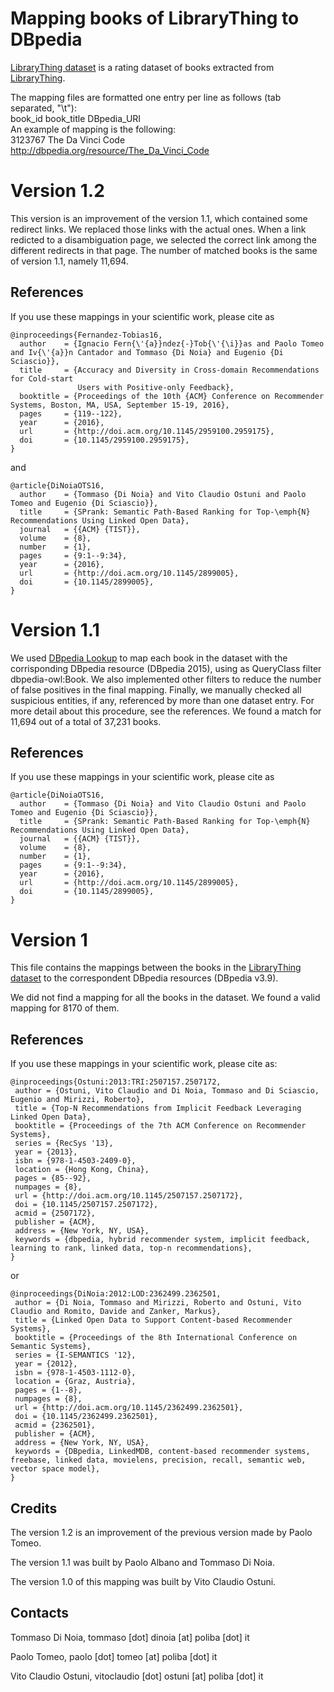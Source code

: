 Mapping books of LibraryThing to DBpedia
=======================
[LibraryThing dataset](http://www.macle.nl/tud/LT) is a rating dataset of books extracted from [LibraryThing](https://www.librarything.com). 
    
The mapping files are formatted one entry per line as follows (tab separated, "\t"):  
book_id	book_title	DBpedia_URI  
An example of mapping is the following:  
3123767	The Da Vinci Code	http://dbpedia.org/resource/The_Da_Vinci_Code  

Version 1.2
=======================
This version is an improvement of the version 1.1, which contained some redirect links. 
We replaced those links with the actual ones. When a link redicted to a disambiguation page, we selected the correct link among the different redirects in that page.
The number of matched books is the same of version 1.1, namely 11,694.

References
----------
If you use these mappings in your scientific work, please cite as  

~~~
@inproceedings{Fernandez-Tobias16,
  author    = {Ignacio Fern{\'{a}}ndez{-}Tob{\'{\i}}as and Paolo Tomeo and Iv{\'{a}}n Cantador and Tommaso {Di Noia} and Eugenio {Di Sciascio}},
  title     = {Accuracy and Diversity in Cross-domain Recommendations for Cold-start
               Users with Positive-only Feedback},
  booktitle = {Proceedings of the 10th {ACM} Conference on Recommender Systems, Boston, MA, USA, September 15-19, 2016},
  pages     = {119--122},
  year      = {2016},
  url       = {http://doi.acm.org/10.1145/2959100.2959175},
  doi       = {10.1145/2959100.2959175},
}
~~~
and
~~~
@article{DiNoiaOTS16,
  author    = {Tommaso {Di Noia} and Vito Claudio Ostuni and Paolo Tomeo and Eugenio {Di Sciascio}},
  title     = {SPrank: Semantic Path-Based Ranking for Top-\emph{N} Recommendations Using Linked Open Data},
  journal   = {{ACM} {TIST}},
  volume    = {8},
  number    = {1},
  pages     = {9:1--9:34},
  year      = {2016},
  url       = {http://doi.acm.org/10.1145/2899005},
  doi       = {10.1145/2899005},
}
~~~


Version 1.1
=======================

We used [DBpedia Lookup](https://github.com/dbpedia/lookup) to map each book in the dataset with the corrisponding DBpedia resource (DBpedia 2015), using as QueryClass filter dbpedia-owl:Book. We also implemented other filters to reduce the number of false positives in the final mapping. Finally, we manually checked all suspicious entities, if any, referenced by more than one dataset entry. For more detail about this procedure, see the references.
We found a match for 11,694 out of a total of 37,231 books.


References
----------
   
If you use these mappings in your scientific work, please cite as  

~~~
@article{DiNoiaOTS16,
  author    = {Tommaso {Di Noia} and Vito Claudio Ostuni and Paolo Tomeo and Eugenio {Di Sciascio}},
  title     = {SPrank: Semantic Path-Based Ranking for Top-\emph{N} Recommendations Using Linked Open Data},
  journal   = {{ACM} {TIST}},
  volume    = {8},
  number    = {1},
  pages     = {9:1--9:34},
  year      = {2016},
  url       = {http://doi.acm.org/10.1145/2899005},
  doi       = {10.1145/2899005},
}
~~~
   

Version 1
=======================

This file contains the mappings between the books in the [LibraryThing dataset](http://www.macle.nl/tud/LT) to the correspondent DBpedia resources (DBpedia v3.9). 

We did not find a mapping for all the books in the dataset. We found a valid mapping for 8170 of them.


References
----------
If you use these mappings in your scientific work, please cite as:

~~~
@inproceedings{Ostuni:2013:TRI:2507157.2507172,
 author = {Ostuni, Vito Claudio and Di Noia, Tommaso and Di Sciascio, Eugenio and Mirizzi, Roberto},
 title = {Top-N Recommendations from Implicit Feedback Leveraging Linked Open Data},
 booktitle = {Proceedings of the 7th ACM Conference on Recommender Systems},
 series = {RecSys '13},
 year = {2013},
 isbn = {978-1-4503-2409-0},
 location = {Hong Kong, China},
 pages = {85--92},
 numpages = {8},
 url = {http://doi.acm.org/10.1145/2507157.2507172},
 doi = {10.1145/2507157.2507172},
 acmid = {2507172},
 publisher = {ACM},
 address = {New York, NY, USA},
 keywords = {dbpedia, hybrid recommender system, implicit feedback, learning to rank, linked data, top-n recommendations},
}
~~~

or 

~~~
@inproceedings{DiNoia:2012:LOD:2362499.2362501,
 author = {Di Noia, Tommaso and Mirizzi, Roberto and Ostuni, Vito Claudio and Romito, Davide and Zanker, Markus},
 title = {Linked Open Data to Support Content-based Recommender Systems},
 booktitle = {Proceedings of the 8th International Conference on Semantic Systems},
 series = {I-SEMANTICS '12},
 year = {2012},
 isbn = {978-1-4503-1112-0},
 location = {Graz, Austria},
 pages = {1--8},
 numpages = {8},
 url = {http://doi.acm.org/10.1145/2362499.2362501},
 doi = {10.1145/2362499.2362501},
 acmid = {2362501},
 publisher = {ACM},
 address = {New York, NY, USA},
 keywords = {DBpedia, LinkedMDB, content-based recommender systems, freebase, linked data, movielens, precision, recall, semantic web, vector space model},
} 
~~~


Credits
-------
   
   The version 1.2 is an improvement of the previous version made by Paolo Tomeo.
   
   The version 1.1 was built by Paolo Albano and Tommaso Di Noia.

   The version 1.0 of this mapping was built by Vito Claudio Ostuni.


Contacts
-------

   Tommaso Di Noia, tommaso [dot] dinoia [at] poliba [dot] it  
   
   Paolo Tomeo, paolo [dot] tomeo [at] poliba [dot] it 
   
   Vito Claudio Ostuni, vitoclaudio [dot] ostuni [at] poliba [dot] it  

